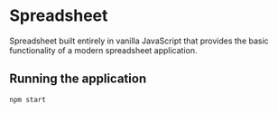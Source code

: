 # Spreadsheet

Spreadsheet built entirely in vanilla JavaScript that provides the basic functionality of a modern spreadsheet application.

## Running the application
```
npm start
```
